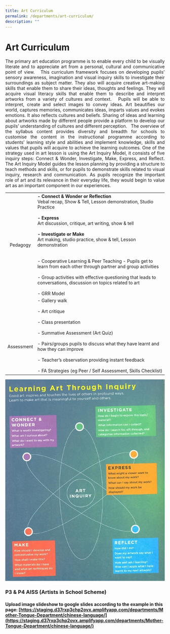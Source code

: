 ```yaml
---
title: Art Curriculum
permalink: /departments/art-curriculum/
description: ""
---
```

# Art Curriculum
<p style="text-align: justify;">The primary art education programme is to enable every child to be visually literate and to appreciate art from a personal, cultural and communicative point of view.   This curriculum framework focuses on developing pupils’ sensory awareness, imagination and visual inquiry skills to investigate their surroundings as subject matter. They also will acquire creative art-making skills that enable them to share their ideas, thoughts and feelings. They will acquire visual literacy skills that enable them to describe and interpret artworks from a variety of cultures and context.   Pupils will be able to interpret, create and select images to convey ideas. Art beautifies our world, captures memories, communicates ideas, imparts values and evokes emotions. It also reflects cultures and beliefs. Sharing of ideas and learning about artworks made by different people provide a platform to develop our pupils’ understanding of cultures and different perception.   The overview of the syllabus content provides diversity and breadth for schools to customise the content in the instructional programme according to students’ learning style and abilities and implement knowledge, skills and values that pupils will acquire to achieve the learning outcomes. One of the strategy used in art lesson is using the Art Inquiry Model, it consists of five inquiry steps: Connect & Wonder, Investigate, Make, Express, and Reflect. The Art Inquiry Model guides the lesson planning by providing a structure to teach methods and skills, or for pupils to demonstrate skills related to visual inquiry, research and communication. As pupils recognize the important role of art and its relevance in their everyday life, they would begin to value art as an important component in our experiences.</p>

|                                |                                                                                                                                                                                                                                                                                                                                                                                                                                                                                                                               |
|:------------------------------:|-----------------------------------------------------------------------------------------------------------------------------------------------------------------------------------------------------------------------------------------------------------------------------------------------------------------------------------------------------------------------------------------------------------------------------------------------------------------------------------------------------------------------------|
|            Pedagogy            | **- Connect & Wonder or Reflection**<br>Vebal recap, Show & Tell, Lesson demonstration, Studio Practice<br> <br>**- Express**<br>Art discussion, critique, art writing, show & tell<br><br>**- Investigate or Make**<br>Art making, studio practice, show & tell, Lesson demonstration<br><br><br>- Cooperative Learning & Peer Teaching - Pupils get to learn from each other through partner and group activities<br><br>- Group activities with effective questioning that leads to conversations, discussion on topics related to art<br><br>- GRR Model |
|  <br> <br> <br> <br>Assessment |- Gallery walk<br><br>- Art critique<br><br>- Class presentation<br><br>- Summative Assessment (Art Quiz)<br><br>- Pairs/groups pupils to discuss what they have learnt and how they can improve<br><br>- Teacher’s observation providing instant feedback<br><br>- FA Strategies (eg Peer / Self Assessment, Skills Checklist)               |

![](/images/Departments/PE,%20CCA%20and%20Aesthetics/P2%20Art%20Curriculum.jpg)

### P3 & P4 AISS (Artists in School Scheme)

#### Upload image slideshow to google slides according to the example in this page: [https://staging.d37rxp3chp2ovx.amplifyapp.com/departments/Mother-Tongue-Department/chinese-language/](https://staging.d37rxp3chp2ovx.amplifyapp.com/departments/Mother-Tongue-Department/chinese-language/)